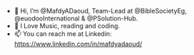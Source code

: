 - 👋 Hi, I’m @MafdyADaoud, Team-Lead at @BibleSocietyEg, @euodooInternational & @PSolution-Hub.
- 👀 I Love Music, reading and coding.
- 📫 You can reach me at Linkedin: https://www.linkedin.com/in/mafdyadaoud/

<!---
a ✨ special ✨ repository because its `README.md` (this file) appears on your GitHub profile.
--->
